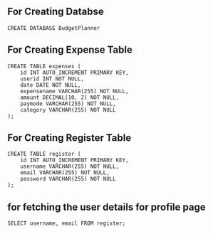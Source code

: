 ## For Creating Databse
```
CREATE DATABASE BudgetPlanner

```

## For Creating Expense Table

```
CREATE TABLE expenses (
    id INT AUTO_INCREMENT PRIMARY KEY,
    userid INT NOT NULL,
    date DATE NOT NULL,
    expensename VARCHAR(255) NOT NULL,
    amount DECIMAL(10, 2) NOT NULL,
    paymode VARCHAR(255) NOT NULL,
    category VARCHAR(255) NOT NULL
);

```
## For Creating Register Table

```
CREATE TABLE register (
    id INT AUTO_INCREMENT PRIMARY KEY,
    username VARCHAR(255) NOT NULL,
    email VARCHAR(255) NOT NULL,
    password VARCHAR(255) NOT NULL
);

```

## for fetching the user details for profile page
```
SELECT username, email FROM register;

```